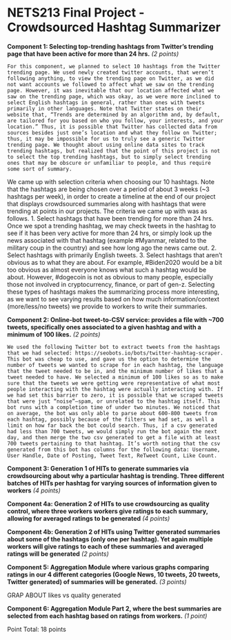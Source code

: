 # NETS213 Final Project - Crowdsourced Hashtag Summarizer

**Component 1: Selecting top-trending hashtags from Twitter’s trending page that have been active for more than 24 hrs.** *(2 points)*

	For this component, we planned to select 10 hashtags from the Twitter trending page. We used newly created twitter accounts, that weren’t following anything, to view the trending page on Twitter, as we did not want accounts we followed to affect what we saw on the trending page. However, it was inevitable that our location affected what we saw on the trending page, which was okay, as we were more inclined to select English hashtags in general, rather than ones with tweets primarily in other languages. Note that Twitter states on their website that, “Trends are determined by an algorithm and, by default, are tailored for you based on who you follow, your interests, and your location.” Thus, it is possible that Twitter has collected data from sources besides just one’s location and what they follow on Twitter; thus, it may be impossible for us to truly see a generic Twitter trending page. We thought about using online data sites to track trending hashtags, but realized that the point of this project is not to select the top trending hashtags, but to simply select trending ones that may be obscure or unfamiliar to people, and thus require some sort of summary. 

We came up with selection criteria when choosing our 10 hashtags. Note that the hashtags are being chosen over a period of about 3 weeks (~3 hashtags per week), in order to create a timeline at the end of our project that displays crowdsourced summaries along with hashtags that were trending at points in our projects. The criteria we came up with was as follows. 1. Select hashtags that have been trending for more than 24 hrs. Once we spot a trending hashtag, we may check tweets in the hashtag to see if it has been very active for more than 24 hrs, or simply look up the news associated with that hashtag (example #Myanmar, related to the military coup in the country) and see how long ago the news came out.  2. Select hashtags with primarily English tweets. 3. Select hashtags that aren’t obvious as to what they are about. For example, #Biden2020 would be a bit too obvious as almost everyone knows what such a hashtag would be about. However, #dogecoin is not as obvious to many people, especially those not involved in cryptocurrency, finance, or part of gen-z. Selecting these types of hashtags makes the summarizing process more interesting, as we want to see varying results based on how much information/context (more/less/no tweets) we provide to workers to write their summaries.

**Component 2: Online-bot tweet-to-CSV service: provides a file with ~700 tweets, specifically ones associated to a given hashtag and with a minimum of 100 likes.** *(2 points)*
	
	We used the following Twitter bot to extract tweets from the hashtags that we had selected: https://seobots.io/bots/twitter-hashtag-scraper. This bot was cheap to use, and gave us the option to determine the number of tweets we wanted to scrape for in each hashtag, the language that the tweet needed to be in, and the minimum number of likes that a tweet needed to have. We selected a minimum of 100 likes so as to make sure that the tweets we were getting were representative of what most people interacting with the hashtag were actually interacting with. If we had set this barrier to zero, it is possible that we scraped tweets that were just “noise”—spam, or unrelated to the hashtag itself. This bot runs with a completion time of under two minutes. We noticed that on average, the bot was only able to parse about 600-800 tweets from each hashtag, possibly because of the filters we had set, as well a limit on how far back the bot could search. Thus, if a csv generated had less than 700 tweets, we would simply run the bot again the next day, and then merge the two csv generated to get a file with at least 700 tweets pertaining to that hashtag. It’s worth noting that the csv generated from this bot has columns for the following data: Username, User Handle, Date of Posting, Tweet Text, ReTweet Count, Like Count.

**Component 3: Generation 1 of HITs to generate summaries via crowdsourcing about why a particular hashtag is trending. Three different batches of HITs per hashtag for varying sources of information given to workers** *(4 points)*

**Component 4a: Generation 2 of HITs to use crowdsourcing as quality control, where three workers workers give ratings to each summary, allowing for averaged ratings to be generated** *(4 points)*

**Component 4b: Generation 2 of HITs using Twitter generated summaries about some of the hashtags (only one per hashtag). Yet again multiple workers will give ratings to each of these summaries and averaged ratings will be generated** *(2 points)*

**Component 5: Aggregation Module where various graphs comparing ratings in our 4 different categories (Google News, 10 tweets, 20 tweets, Twitter generated) of summaries will be generated.** *(3 points)*

GRAP ABOUT likes vs quality generated

**Component 6: Aggregation Module Part 2, where the best summaries are selected from each hashtag based on ratings from workers.** *(1 point)*

Point Total: 18 points
